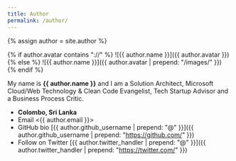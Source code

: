 ```yaml
---
title: Author
permalink: /author/
---
```

{% assign author = site.author %}

{% if author.avatar contains "://" %}
  ![{{ author.name }}]({{ author.avatar }})
{% else %}
  ![{{ author.name }}]({{ author.avatar | prepend: "/images/" }})
{% endif %}

My name is __{{ author.name }}__ and I am a Solution Architect, Microsoft Cloud/Web Technology & Clean Code Evangelist, Tech Startup Advisor and a Business Process Critic.

- __Colombo, Sri Lanka__
- Email <{{ author.email }}>
- GitHub bio [{{ author.github_username | prepend: "@" }}]({{ author.github_username | prepend: "https://github.com/" }})
- Follow on Twitter [{{ author.twitter_handler | prepend: "@" }}]({{ author.twitter_handler | prepend: "https://twitter.com/" }})
